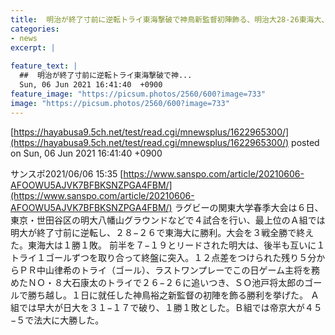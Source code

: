 ```yaml
---
title:  明治が終了寸前に逆転トライ東海撃破で神鳥新監督初陣飾る、明治大28-26東海大、早稲田大31-17日本大  
categories:
- news
excerpt: |
  
feature_text: |
  ##  明治が終了寸前に逆転トライ東海撃破で神...
  Sun, 06 Jun 2021 16:41:40  +0900
feature_image: "https://picsum.photos/2560/600?image=733"
image: "https://picsum.photos/2560/600?image=733"
---
```


[https://hayabusa9.5ch.net/test/read.cgi/mnewsplus/1622965300/](https://hayabusa9.5ch.net/test/read.cgi/mnewsplus/1622965300/)
posted on Sun, 06 Jun 2021 16:41:40  +0900

<!--more-->

サンスポ2021/06/06 15:35 [https://www.sanspo.com/article/20210606-AFOOWU5AJVK7BFBKSNZPGA4FBM/](https://www.sanspo.com/article/20210606-AFOOWU5AJVK7BFBKSNZPGA4FBM/) ラグビーの関東大学春季大会は６日、東京・世田谷区の明大八幡山グラウンドなどで４試合を行い、最上位のＡ組では明大が終了寸前に逆転し、２８−２６で東海大に勝利。大会を３戦全勝で終えた。東海大は１勝１敗。 前半を７−１９とリードされた明大は、後半も互いに１トライ１ゴールずつを取り合って終盤に突入。１２点差をつけられた残り５分からＰＲ中山律希のトライ（ゴール）、ラストワンプレーでこの日ゲーム主将を務めたＮＯ・８大石康太のトライで２６−２６に追いつき、ＳＯ池戸将太郎のゴールで勝ち越し。１日に就任した神鳥裕之新監督の初陣を飾る勝利を挙げた。 Ａ組では早大が日大を３１−１７で破り、１勝１敗とした。Ｂ組では帝京大が４５−５で法大に大勝した。
